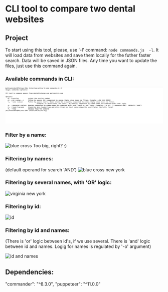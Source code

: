 # CLI tool to compare two dental websites

## Project
To start using this tool, please, use '-l' command: `node commands.js  -l`. It will load data from websites and save them locally for the futher faster search. Data will be saved in JSON files. Any time you want to update the files, just use this command again.
### Available commands in CLI:

![commands](./public/help.jpg) 




### Filter by a name:
![blue cross](./public/blu%20cross.gif) Too big, right? :)




### Filtering by names:
(default operand for search 'AND')
![blue cross new york](./public/blue%20cross%20new%20york.gif)




### Filtering by several names, with 'OR' logic:
![virginia new york](./public/virginia%20new%20york%20OR.gif)




### Filtering by id:
![id](./public/id.gif)




### Filtering by id and names:
(There is 'or' logic between id's, if we use several. There is 'and' logic between id and names. Logig for names is regulated by '-o' argument)


![id and names](./public/id%20and%20names.gif)




## Dependencies:
"commander": "^8.3.0",
"puppeteer": "^11.0.0"